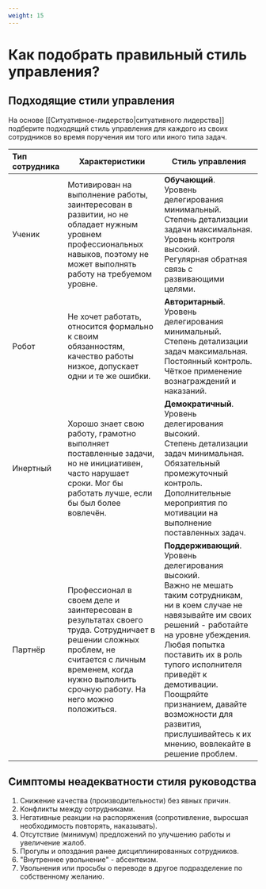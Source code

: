 ```yaml
---
weight: 15
---
```

# Как подобрать правильный стиль управления?

## Подходящие стили управления
На основе [[Ситуативное-лидерство|ситуативного лидерства]] подберите подходящий стиль управления для каждого из своих сотрудников во время поручения им того или иного типа задач.

| Тип сотрудника | Характеристики                                                                                                                                                                                                | Стиль управления                                                                                                                                                                                                                                                                                                                                                                 |
| :------------- | ------------------------------------------------------------------------------------------------------------------------------------------------------------------------------------------------------------- | -------------------------------------------------------------------------------------------------------------------------------------------------------------------------------------------------------------------------------------------------------------------------------------------------------------------------------------------------------------------------------- |
| Ученик         | Мотивирован на выполнение работы, заинтересован в развитии, но не обладает нужным уровнем профессиональных навыков, поэтому не может выполнять работу на требуемом уровне.                                    | **Обучающий**.<br>Уровень делегирования минимальный.<br>Степень детализации задачи максимальная.<br>Уровень контроля высокий.<br>Регулярная обратная связь с развивающими целями.                                                                                                                                                                                                |
| Робот          | Не хочет работать, относится формально к своим обязанностям, качество работы низкое, допускает одни и те же ошибки.                                                                                           | **Авторитарный**.<br>Уровень делегирования <br>минимальный.<br>Степень детализации задач максимальная.<br>Постоянный контроль.<br>Чёткое применение вознаграждений и наказаний.                                                                                                                                                                                                  |
| Инертный       | Хорошо знает свою работу, грамотно выполняет поставленные задачи, но не инициативен, часто нарушает сроки. Мог бы работать лучше, если бы был более вовлечён.                                                 | **Демократичный**.<br>Уровень делегирования высокий.<br>Степень детализации задач минимальная.<br>Обязательный промежуточный контроль.<br>Дополнительные мероприятия по мотивации на выполнение поставленных задач.                                                                                                                                                              |
| Партнёр        | Профессионал в своем деле и заинтересован в результатах своего труда. Сотрудничает в решении сложных проблем, не считается с личным временем, когда нужно выполнить срочную работу. На него можно положиться. | **Поддерживающий**.<br>Уровень делегирования высокий.<br>Важно не мешать таким сотрудникам, ни в коем случае не навязывайте им своих решений - работайте на уровне убеждения. Любая попытка поставить их в роль тупого исполнителя приведёт к демотивации.<br>Поощряйте признанием, давайте возможности для развития, прислушивайтесь к их мнению, вовлекайте в решение проблем. |

## Симптомы неадекватности стиля руководства
1. Снижение качества (производительности) без явных причин.
2. Конфликты между сотрудниками.
3. Негативные реакции на распоряжения (сопротивление, выросшая необходимость повторять, наказывать).
4. Отсутствие (минимум) предложений по улучшению работы и увеличение жалоб.
5. Прогулы и опоздания ранее дисциплинированных сотрудников.
6. "Внутреннее увольнение" - абсентеизм.
7. Увольнения или просьбы о переводе в другое подразделение по собственному желанию.
